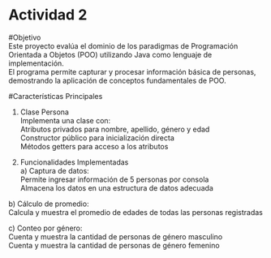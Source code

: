 # Actividad 2

#Objetivo    
Este proyecto evalúa el dominio de los paradigmas de Programación Orientada a Objetos (POO) utilizando Java como lenguaje de implementación.  
El programa permite capturar y procesar información básica de personas, demostrando la aplicación de conceptos fundamentales de POO.

#Características Principales  
1. Clase Persona  
Implementa una clase con:  
Atributos privados para nombre, apellido, género y edad  
Constructor público para inicialización directa  
Métodos getters para acceso a los atributos  

2. Funcionalidades Implementadas    
  a) Captura de datos:  
  Permite ingresar información de 5 personas por consola  
  Almacena los datos en una estructura de datos adecuada
 
  b) Cálculo de promedio:  
  Calcula y muestra el promedio de edades de todas las personas registradas  

  c) Conteo por género:  
  Cuenta y muestra la cantidad de personas de género masculino  
  Cuenta y muestra la cantidad de personas de género femenino  




